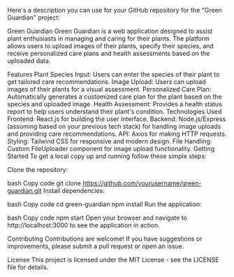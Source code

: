 
Here's a description you can use for your GitHub repository for the "Green Guardian" project:

Green Guardian
Green Guardian is a web application designed to assist plant enthusiasts in managing and caring for their plants. The platform allows users to upload images of their plants, specify their species, and receive personalized care plans and health assessments based on the uploaded data.

Features
Plant Species Input: Users can enter the species of their plant to get tailored care recommendations.
Image Upload: Users can upload images of their plants for a visual assessment.
Personalized Care Plan: Automatically generates a customized care plan for the plant based on the species and uploaded image.
Health Assessment: Provides a health status report to help users understand their plant's condition.
Technologies Used
Frontend: React.js for building the user interface.
Backend: Node.js/Express (assuming based on your previous tech stack) for handling image uploads and providing care recommendations.
API: Axios for making HTTP requests.
Styling: Tailwind CSS for responsive and modern design.
File Handling: Custom FileUploader component for image upload functionality.
Getting Started
To get a local copy up and running follow these simple steps:

Clone the repository:

bash
Copy code
git clone https://github.com/yourusername/green-guardian.git
Install dependencies:

bash
Copy code
cd green-guardian
npm install
Run the application:

bash
Copy code
npm start
Open your browser and navigate to http://localhost:3000 to see the application in action.

Contributing
Contributions are welcome! If you have suggestions or improvements, please submit a pull request or open an issue.

License
This project is licensed under the MIT License - see the LICENSE file for details.